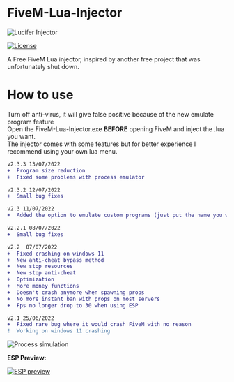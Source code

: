 # FiveM-Lua-Injector
 ![Lucifer Injector](https://user-images.githubusercontent.com/105885878/178343788-e7c3278e-114c-44cf-a83c-08b1199742cc.png)  

[![License](https://img.shields.io/badge/License-Apache_2.0-blue.svg)](https://opensource.org/licenses/Apache-2.0)

A Free FiveM Lua injector, inspired by another free project that was unfortunately shut down.     
# How to use  
Turn off anti-virus, it will give false positive because of the new emulate program feature    
Open the FiveM-Lua-Injector.exe **BEFORE** opening FiveM and inject the .lua you want.  
The injector comes with some features but for better experience I recommend using your own lua menu.
```diff
v2.3.3 13/07/2022
+  Program size reduction
+  Fixed some problems with process emulator

v2.3.2 12/07/2022
+  Small bug fixes

v2.3 11/07/2022
+  Added the option to emulate custom programs (just put the name you want on config.json)

v2.2.1 08/07/2022
+  Small bug fixes

v2.2  07/07/2022
+  Fixed crashing on windows 11
+  New anti-cheat bypass method
+  New stop resources
+  New stop anti-cheat 
+  Optimization
+  More money functions
+  Doesn't crash anymore when spawning props
+  No more instant ban with props on most servers
+  Fps no longer drop to 30 when using ESP 

v2.1 25/06/2022
+  Fixed rare bug where it would crash FiveM with no reason
!  Working on windows 11 crashing
```
![Process simulation](https://user-images.githubusercontent.com/105885878/178622225-91bea3e5-0fb2-4dd7-950a-e0c330a334ad.png)   

**ESP Preview:**  

 [![ESP preview](https://i.imgur.com/YEik1AU.png)](https://streamable.com/0ys3g4)
